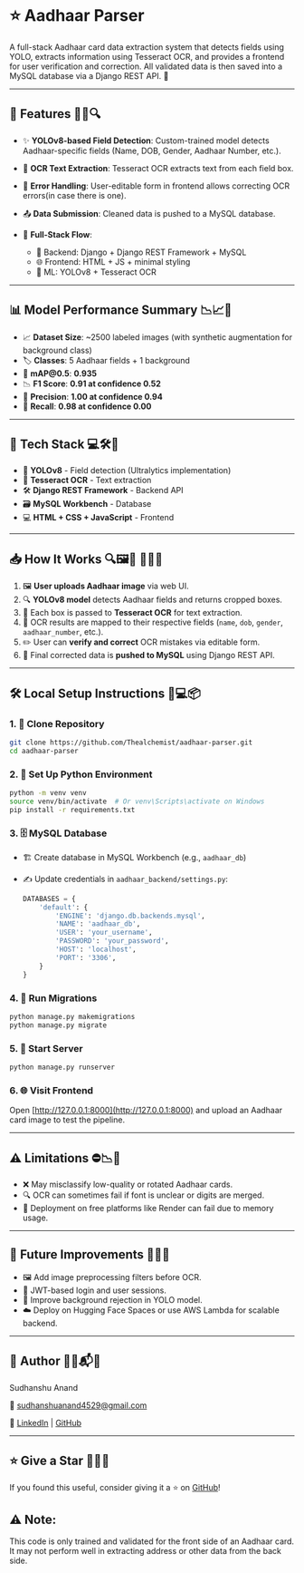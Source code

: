 # ⭐ Aadhaar Parser 

A full-stack Aadhaar card data extraction system that detects fields using YOLO, extracts information using Tesseract OCR, and provides a frontend for user verification and correction. All validated data is then saved into a MySQL database via a Django REST API. 🧾

---

## 🚀 Features 🚀🧩🔍 

* ✨ **YOLOv8-based Field Detection**: Custom-trained model detects Aadhaar-specific fields (Name, DOB, Gender, Aadhaar Number, etc.).
* 🔎 **OCR Text Extraction**: Tesseract OCR extracts text from each field box.
* 📝 **Error Handling**: User-editable form in frontend allows correcting OCR errors(in case there is one).
* 📤 **Data Submission**: Cleaned data is pushed to a MySQL database.
* 🧩 **Full-Stack Flow**:

  * 🧠 Backend: Django + Django REST Framework + MySQL
  * 🌐 Frontend: HTML + JS + minimal styling
  * 🤖 ML: YOLOv8 + Tesseract OCR

---

## 📊 Model Performance Summary 📉📈📌

* 📈 **Dataset Size**: \~2500 labeled images (with synthetic augmentation for background class)
* 🏷️ **Classes**: 5 Aadhaar fields + 1 background
* 🥇 **mAP\@0.5**: **0.935**
* 📉 **F1 Score**: **0.91 at confidence 0.52**
* 🎯 **Precision**: **1.00 at confidence 0.94**
* 🔁 **Recall**: **0.98 at confidence 0.00**

---

## 🧠 Tech Stack 💻🛠🧬

* 🦾 **YOLOv8** - Field detection (Ultralytics implementation)
* 🧾 **Tesseract OCR** - Text extraction
* 🛠 **Django REST Framework** - Backend API
* 🗃 **MySQL Workbench** - Database
* 💻 **HTML + CSS + JavaScript** - Frontend

---

## 📥 How It Works 🔍🖼️📄 📸📸📸

1. 🖼️ **User uploads Aadhaar image** via web UI.
2. 🔍 **YOLOv8 model** detects Aadhaar fields and returns cropped boxes.
3. 🔡 Each box is passed to **Tesseract OCR** for text extraction.
4. 🧾 OCR results are mapped to their respective fields (`name`, `dob`, `gender`, `aadhaar_number`, etc.).
5. ✏️ User can **verify and correct** OCR mistakes via editable form.
6. 💾 Final corrected data is **pushed to MySQL** using Django REST API.

---

## 🛠 Local Setup Instructions 🧪💻📦

### 1. 🧬 Clone Repository

```bash
git clone https://github.com/Thealchemist/aadhaar-parser.git
cd aadhaar-parser
```

### 2. 🐍 Set Up Python Environment

```bash
python -m venv venv
source venv/bin/activate  # Or venv\Scripts\activate on Windows
pip install -r requirements.txt
```

### 3. 🗄 MySQL Database

* 🏗 Create database in MySQL Workbench (e.g., `aadhaar_db`)
* ✍️ Update credentials in `aadhaar_backend/settings.py`:

  ```python
  DATABASES = {
      'default': {
          'ENGINE': 'django.db.backends.mysql',
          'NAME': 'aadhaar_db',
          'USER': 'your_username',
          'PASSWORD': 'your_password',
          'HOST': 'localhost',
          'PORT': '3306',
      }
  }
  ```

### 4. 🔧 Run Migrations

```bash
python manage.py makemigrations
python manage.py migrate
```

### 5. 🚀 Start Server

```bash
python manage.py runserver
```

### 6. 🌐 Visit Frontend

Open [http://127.0.0.1:8000](http://127.0.0.1:8000) and upload an Aadhaar card image to test the pipeline.

---

## ⚠️ Limitations ⛔️📉🧠

* ❌ May misclassify low-quality or rotated Aadhaar cards.
* 🔍 OCR can sometimes fail if font is unclear or digits are merged.
* 🧠 Deployment on free platforms like Render can fail due to memory usage.

---

## 📌 Future Improvements 🧪🚀🧠

* 🖼️ Add image preprocessing filters before OCR.
* 🔐 JWT-based login and user sessions.
* 🧼 Improve background rejection in YOLO model.
* ☁️ Deploy on Hugging Face Spaces or use AWS Lambda for scalable backend.

---

## 🤝 Author 👨‍💻📬🧾

Sudhanshu Anand

📧 [sudhanshuanand4529@gmail.com](mailto:sudhanshuanand4529@gmail.com)

🔗 [LinkedIn](https://www.linkedin.com/in/sudhanshu-anand-18043926a/) | [GitHub](https://github.com/Theallkeeeymist)

---

## ⭐️ Give a Star 🌟🧡🌟

If you found this useful, consider giving it a ⭐️ on [GitHub](https://github.com/Theallkeeeymist/aadhaar-parser)!

## ⚠️ Note: 

This code is only trained and validated for the front side of an Aadhaar card. It may not perform well in extracting address or other data from the back side.
